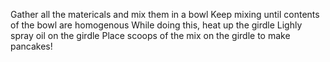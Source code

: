 Gather all the matericals and mix them in a bowl
Keep mixing until contents of the bowl are homogenous
While doing this, heat up the girdle
Lighly spray oil on the girdle
Place scoops of the mix on the girdle to make pancakes!
